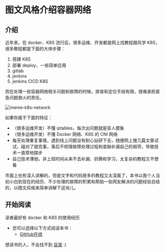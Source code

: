 # 图文风格介绍容器网络

## 介绍

近年来，在 docker、K8S 流行后，很多运维、开发都是网上找教程跟风学 K8S，很多教程都是下面的大体步骤：

1. 搭建 K8S
2. 部署 deploy、一些简单应用
3. gitlab
4. jenkins
5. jenkins CICD K8S

而在处理一些容器网络相关问题和故障的时候，排查和定位手段有限，很难承担紧急问题救火的责任。

![meme-k8s-network](./images/meme-k8s-network.jpg)

如果你属于下面的特征：

- （很多运维开发）不懂 iptables，每次出问题就是盲人摸象
- （很多运维开发）不懂 Docker 网络、K8S 的 CNI 网络
- 每天处理重复事情，遇到线上问题没有耐心钻研下去，随便网上搜几篇文章试试，碰对了就完事，事后不梳理故障处理过程和查缺补漏自己的弱项，导致技术一直原地踏步
- 自己技术薄弱，非上班时间从来不去补漏、折腾和学习，太复杂的教程又不想看

市面上也有深入讲解的，但是文字和代码居多的教程又太深奥了，本书以我个人当初小白到现在的经历、不少处理的故障的积累和帮助一些网友解决的问题经验总结的，以图文风格来简单讲解下这块儿。

## 开始阅读

读者最好有 docker 和 K8S 的使用经历

- 您可以选择以下方式阅读本书：
  - [GitHub在线](./eBook/preface.md)

想读书的人，不会找不到 [目录](eBook/directory.md) :)

